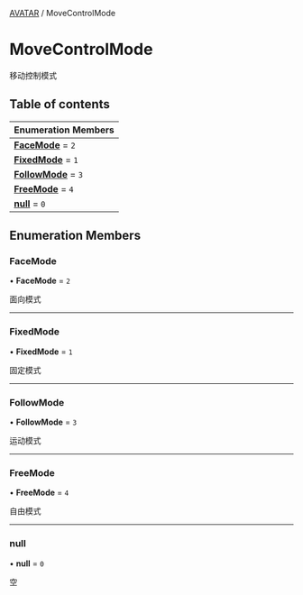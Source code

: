 [AVATAR](../groups/Core.AVATAR.md) / MoveControlMode

# MoveControlMode <Badge type="tip" text="Enumeration" /> <Score text="MoveControlMode" />

移动控制模式

## Table of contents

| Enumeration Members |
| :-----|
| **[FaceMode](mw.MoveControlMode.md#facemode)** = ``2`` <br> |
| **[FixedMode](mw.MoveControlMode.md#fixedmode)** = ``1`` <br> |
| **[FollowMode](mw.MoveControlMode.md#followmode)** = ``3`` <br> |
| **[FreeMode](mw.MoveControlMode.md#freemode)** = ``4`` <br> |
| **[null](mw.MoveControlMode.md#null)** = ``0`` <br> |

## Enumeration Members

### FaceMode <Score text="FaceMode" /> 

• **FaceMode** = ``2``

面向模式

___

### FixedMode <Score text="FixedMode" /> 

• **FixedMode** = ``1``

固定模式

___

### FollowMode <Score text="FollowMode" /> 

• **FollowMode** = ``3``

运动模式

___

### FreeMode <Score text="FreeMode" /> 

• **FreeMode** = ``4``

自由模式

___

### null <Score text="null" /> 

• **null** = ``0``

空
